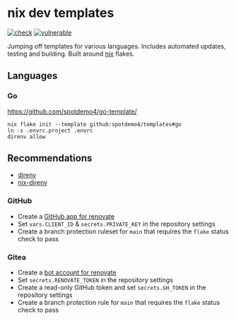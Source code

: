 # nix dev templates

[![check](https://img.shields.io/github/actions/workflow/status/spotdemo4/templates/check.yaml?branch=main&logo=nixos&logoColor=%2389dceb&label=check&labelColor=%2311111b)](https://github.com/spotdemo4/templates/actions/workflows/check.yaml)
[![vulnerable](https://img.shields.io/github/actions/workflow/status/spotdemo4/templates/vulnerable.yaml?branch=main&label=vulnerable&labelColor=%2311111b)](https://github.com/spotdemo4/templates/actions/workflows/vulnerable.yaml)

Jumping off templates for various languages. Includes automated updates, testing and building. Built around [nix](https://nixos.org/) flakes.

## Languages

### Go

https://github.com/spotdemo4/go-template/

```console
nix flake init --template github:spotdemo4/templates#go
ln -s .envrc.project .envrc
direnv allow
```

## Recommendations

- [direnv](https://direnv.net/)
- [nix-direnv](https://github.com/nix-community/nix-direnv)

### GitHub

- Create a [GitHub app for renovate](https://docs.renovatebot.com/modules/platform/github/#running-as-a-github-app)
- Set `vars.CLIENT_ID` & `secrets.PRIVATE_KEY` in the repository settings
- Create a branch protection ruleset for `main` that requires the `flake` status check to pass

### Gitea

- Create a [bot account for renovate](https://docs.renovatebot.com/modules/platform/gitea/)
- Set `secrets.RENOVATE_TOKEN` in the repository settings
- Create a read-only GitHub token and set `secrets.GH_TOKEN` in the repository settings
- Create a branch protection rule for `main` that requires the `flake` status check to pass
